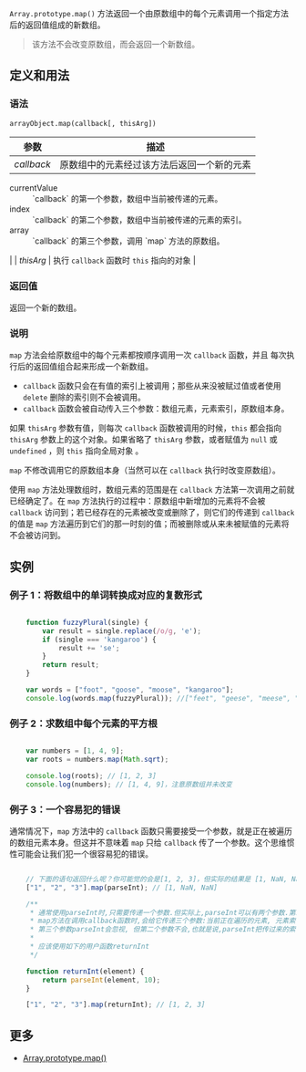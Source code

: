 `Array.prototype.map()` 方法返回一个由原数组中的每个元素调用一个指定方法后的返回值组成的新数组。

> 该方法不会改变原数组，而会返回一个新数组。

## 定义和用法

### 语法

`arrayObject.map(callback[, thisArg])`

| 参数 | 描述 |
| --- | --- |
| _callback_ | 原数组中的元素经过该方法后返回一个新的元素

<dl class="dl-horizontal">

<dt>currentValue</dt>

<dd>`callback` 的第一个参数，数组中当前被传递的元素。</dd>

<dt>index</dt>

<dd>`callback` 的第二个参数，数组中当前被传递的元素的索引。</dd>

<dt>array</dt>

<dd>`callback` 的第三个参数，调用 `map` 方法的原数组。</dd>

</dl>

 |
| _thisArg_ | 执行 `callback` 函数时 `this` 指向的对象 |

### 返回值

返回一个新的数组。

### 说明

`map` 方法会给原数组中的每个元素都按顺序调用一次 `callback` 函数，并且 每次执行后的返回值组合起来形成一个新数组。

*   `callback` 函数只会在有值的索引上被调用；那些从来没被赋过值或者使用 `delete` 删除的索引则不会被调用。
*   `callback` 函数会被自动传入三个参数：数组元素，元素索引，原数组本身。

如果 `thisArg` 参数有值，则每次 `callback` 函数被调用的时候，`this` 都会指向 `thisArg` 参数上的这个对象。如果省略了 `thisArg` 参数，或者赋值为 `null` 或 `undefined` ，则 `this` 指向全局对象 。

`map` 不修改调用它的原数组本身（当然可以在 `callback` 执行时改变原数组）。

使用 `map` 方法处理数组时，数组元素的范围是在 `callback` 方法第一次调用之前就已经确定了。在 `map` 方法执行的过程中：原数组中新增加的元素将不会被 `callback` 访问到；若已经存在的元素被改变或删除了，则它们的传递到 `callback` 的值是 `map` 方法遍历到它们的那一时刻的值；而被删除或从来未被赋值的元素将不会被访问到。

## 实例

### 例子 1：将数组中的单词转换成对应的复数形式

``` javascript

    function fuzzyPlural(single) {
        var result = single.replace(/o/g, 'e');
        if (single === 'kangaroo') {
            result += 'se';
        }
        return result;
    }

    var words = ["foot", "goose", "moose", "kangaroo"];
    console.log(words.map(fuzzyPlural)); //["feet", "geese", "meese", "kangareese"]

```

### 例子 2：求数组中每个元素的平方根

``` javascript

    var numbers = [1, 4, 9];
    var roots = numbers.map(Math.sqrt);

    console.log(roots); // [1, 2, 3]
    console.log(numbers); // [1, 4, 9]，注意原数组并未改变

```

### 例子 3：一个容易犯的错误

通常情况下，`map` 方法中的 `callback` 函数只需要接受一个参数，就是正在被遍历的数组元素本身。但这并不意味着 `map` 只给 `callback` 传了一个参数。这个思维惯性可能会让我们犯一个很容易犯的错误。

``` javascript

    // 下面的语句返回什么呢？你可能觉的会是[1, 2, 3]，但实际的结果是 [1, NaN, NaN]
    ["1", "2", "3"].map(parseInt); // [1, NaN, NaN]

    /**
     * 通常使用parseInt时,只需要传递一个参数.但实际上,parseInt可以有两个参数.第二个参数是进制数.可以通过语句"alert(parseInt.length)===2"来验证.
     * map方法在调用callback函数时,会给它传递三个参数:当前正在遍历的元素, 元素索引, 原数组本身.
     * 第三个参数parseInt会忽视, 但第二个参数不会,也就是说,parseInt把传过来的索引值当成进制数来使用.从而返回了NaN.
     *
     * 应该使用如下的用户函数returnInt
     */

    function returnInt(element) {
        return parseInt(element, 10);
    }

    ["1", "2", "3"].map(returnInt); // [1, 2, 3]  

```

## 更多

*   [Array.prototype.map()](https://developer.mozilla.org/zh-CN/docs/Web/JavaScript/Reference/Global_Objects/Array/map)